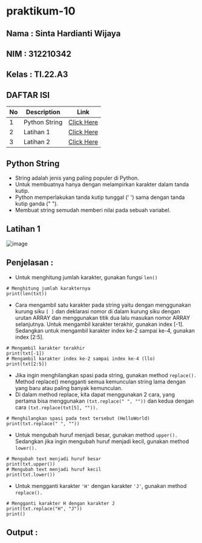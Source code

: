 # praktikum-10

## Nama : Sinta Hardianti Wijaya

## NIM : 312210342

## Kelas : TI.22.A3

## DAFTAR ISI <br>
|No|Description|Link|
|----|----|----|
|1|Python String|[Click Here](#Python-String)|
|2|Latihan 1|[Click Here](#Latihan1)|
|3|Latihan 2|[Click Here](#Latihan2)|

## Python String

  - String adalah jenis yang paling populer di Python.
  - Untuk membuatnya hanya dengan melampirkan karakter dalam tanda kutip.
  - Python memperlakukan tanda kutip tunggal (' ') sama dengan tanda kutip ganda (" ").
  - Membuat string semudah memberi nilai pada sebuah variabel.
  
## Latihan 1
![image](https://user-images.githubusercontent.com/115516473/212881620-c5e4d4f4-ac13-400b-980d-ee53be0ca15a.png)

## Penjelasan :

- Untuk menghitung jumlah karakter, gunakan fungsi ```len()```

```
# Menghitung jumlah karakternya
print(len(txt))
```

- Cara mengambil satu karakter pada string yaitu dengan menggunakan kurung siku ```[ ]``` dan deklarasi nomor di dalam kurung siku dengan urutan ARRAY dan menggunakan titik dua lalu masukan nomor ARRAY selanjutnya. Untuk mengambil karakter terakhir, gunakan index [-1]. Sedangkan untuk mengambil karakter index ke-2 sampai ke-4, gunakan index [2:5].

```
# Mengambil karakter terakhir
print(txt[-1])
# Mengambil karakter index ke-2 sampai index ke-4 (llo)
print(txt[2:5])
```

- Jika ingin menghilangkan spasi pada string, gunakan method ```replace().``` Method replace() mengganti semua kemunculan string lama dengan yang baru atau paling banyak kemunculan.
- Di dalam method replace, kita dapat menggunakan 2 cara, yang pertama bisa menggunakan ```(txt.replace(" ", ""))``` dan kedua dengan cara ```(txt.replace(txt[5], "")).```

```
# Menghilangkan spasi pada text tersebut (HelloWorld)
print(txt.replace(" ", ""))
```

- Untuk mengubah huruf menjadi besar, gunakan method ```upper().``` Sedangkan jika ingin mengubah huruf menjadi kecil, gunakan method ```lower().```

```
# Mengubah text menjadi huruf besar
print(txt.upper())
# Mengubah text menjadi huruf kecil
print(txt.lower())
```

- Untuk mengganti karakter ```'H'``` dengan karakter ```'J'```, gunakan method ```replace().```

```
# Mengganti karakter H dengan karakter J
print(txt.replace("H", "J"))
print()
```

## Output :


